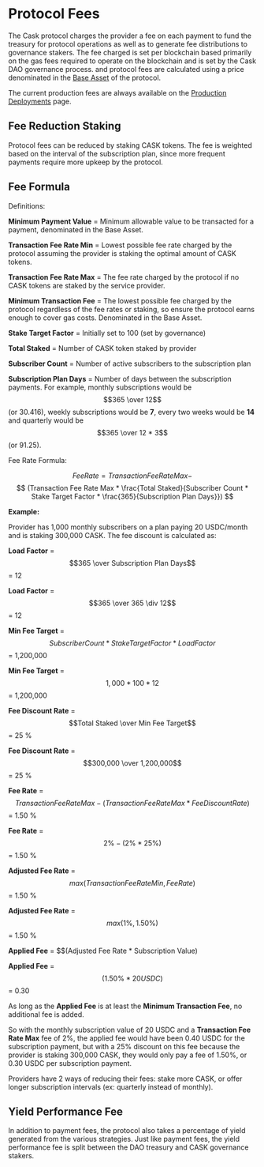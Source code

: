 # Protocol Fees

The Cask protocol charges the provider a fee on each payment to fund the treasury for protocol operations as well as to
generate fee distributions to governance stakers. The fee charged is set per blockchain based primarily on the gas fees
required to operate on the blockchain and is set by the Cask DAO governance process. and protocol fees are calculated
using a price denominated in the [Base Asset](/protocol-operation.md#base-asset) of the protocol.

The current production fees are always available on the [Production Deployments](/deployments/production.md) page.

## Fee Reduction Staking

Protocol fees can be reduced by staking CASK tokens. The fee is weighted based on the interval of the subscription plan,
since more frequent payments require more upkeep by the protocol.

## Fee Formula

Definitions:

**Minimum Payment Value** = Minimum allowable value to be transacted for a payment, denominated in the Base Asset.

**Transaction Fee Rate Min** = Lowest possible fee rate charged by the protocol assuming the provider is staking the
optimal amount of CASK tokens.

**Transaction Fee Rate Max** = The fee rate charged by the protocol if no CASK tokens are staked by the service provider.

**Minimum Transaction Fee** = The lowest possible fee charged by the protocol regardless of the fee rates or staking, so
ensure the protocol earns enough to cover gas costs. Denominated in the Base Asset.

**Stake Target Factor** = Initially set to 100 (set by governance)

**Total Staked** = Number of CASK token staked by provider

**Subscriber Count** = Number of active subscribers to the subscription plan

**Subscription Plan Days** = Number of days between the subscription payments. For example, monthly subscriptions would
be $$365 \over 12$$(or 30.416), weekly subscriptions would be **7**, every two weeks would be **14** and quarterly would
be $$365 \over 12 * 3$$(or 91.25).

Fee Rate Formula:

$$
Fee Rate = Transaction Fee Rate Max -
$$
$$
(Transaction Fee Rate Max * \frac{Total Staked}{Subscriber Count * Stake Target Factor * \frac{365}{Subscription Plan Days}})
$$

**Example:**

Provider has 1,000 monthly subscribers on a plan paying 20 USDC/month and is staking 300,000 CASK. The fee discount is
calculated as:

**Load Factor** = $$365 \over Subscription Plan Days$$= 12

**Load Factor** = $$365 \over 365 \div 12$$= 12

**Min Fee Target** = $$Subscriber Count * Stake Target Factor * Load Factor$$= 1,200,000

**Min Fee Target** = $$1,000 * 100 * 12$$= 1,200,000

**Fee Discount Rate** = $$Total Staked \over Min Fee Target$$= 25 %

**Fee Discount Rate** = $$300,000 \over 1,200,000$$= 25 %

**Fee Rate** =$$Transaction Fee Rate Max - (Transaction Fee Rate Max * Fee Discount Rate)$$= 1.50 %

**Fee Rate** =$$2 \% - (2 \% * 25 \%)$$= 1.50 %

**Adjusted Fee Rate** = $$max(Transaction Fee Rate Min, Fee Rate)$$= 1.50 %

**Adjusted Fee Rate** = $$max(1 \%, 1.50 \%)$$= 1.50 %

**Applied Fee** = $$(Adjusted Fee Rate * Subscription Value)

**Applied Fee** = $$(1.50 \% * 20 USDC)$$= 0.30

As long as the **Applied Fee** is at least the **Minimum Transaction Fee**, no additional fee is added.

So with the monthly subscription value of 20 USDC and a **Transaction Fee Rate Max** fee of 2%, the applied fee would have been 0.40 USDC
for the subscription payment, but with a 25% discount on this fee because the provider is staking 300,000 CASK, they
would only pay a fee of 1.50%, or 0.30 USDC per subscription payment.

Providers have 2 ways of reducing their fees: stake more CASK, or offer longer subscription intervals (ex: quarterly
instead of monthly).

## Yield Performance Fee

In addition to payment fees, the protocol also takes a percentage of yield generated from the various strategies. Just
like payment fees, the yield performance fee is split between the DAO treasury and CASK governance stakers.
